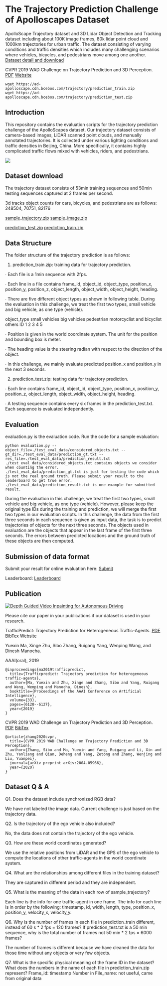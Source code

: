 # The Trajectory Prediction Challenge of Apolloscapes Dataset
ApolloScape Trajectory dataset and 3D Lidar Object Detection and Tracking dataset including about 100K image frames, 80k lidar point cloud and 1000km trajectories for urban traffic. The dataset consisting of varying conditions and traffic densities which includes many challenging scenarios where vehicles, bicycles, and pedestrians move among one another. 
[Dataset detail and download](http://apolloscape.auto/trajectory.html)

CVPR 2019 WAD Challenge on Trajectory Prediction and 3D Perception. [PDF](https://arxiv.org/pdf/2004.05966.pdf) [Website](http://wad.ai/2019/challenge.html)


```
wget https://ad-apolloscape.cdn.bcebos.com/trajectory/prediction_train.zip
wget https://ad-apolloscape.cdn.bcebos.com/trajectory/prediction_test.zip

```

## Introduction
This repository contains the evaluation scripts for the trajectory prediction challenge of the ApolloScapes dataset. Our trajectory dataset consists of camera-based images, LiDAR scanned point clouds, and manually annotated trajectories. It is collected under various lighting conditions and traffic densities in Beijing, China. More specifically, it contains highly complicated traffic flows mixed with vehicles, riders, and pedestrians.

![](../examples/trajectory-prediction.gif)

## Dataset download
The trajectory dataset consists of 53min training sequences and 50min testing sequences captured at 2 frames per second.

3d tracks object counts for cars, bicycles, and pedestrians are as follows:
248504, 70751, 82176


[sample_trajectory.zip](https://ad-apolloscape.cdn.bcebos.com/trajectory/sample_trajectory.zip")
[sample_image.zip](https://ad-apolloscape.cdn.bcebos.com/trajectory/sample_image.zip")

[prediction_test.zip](https://ad-apolloscape.cdn.bcebos.com/prediction_data%2Fprediction_test.zip)
[prediction_train.zip](https://ad-apolloscape.cdn.bcebos.com/prediction_data%2Fprediction_train.zip)

## Data Structure
The folder structure of the trajectory prediction is as follows:

1) prediction_train.zip: training data for trajectory prediction.

∙ Each file is a 1min sequence with 2fps.

∙ Each line in a file contains frame_id, object_id, object_type, position_x, position_y, position_z, object_length, object_width, object_height, heading.

∙ There are five different object types as shown in following table. During the evaluation in this challenge, we treat the first two types, small vehicle and big vehicle, as one type (vehicle).

object_type	small vehicles	big vehicles	pedestrian	motorcyclist and bicyclist	others
ID	1	2	3	4	5

∙ Position is given in the world coordinate system. The unit for the position and bounding box is meter.

∙ The heading value is the steering radian with respect to the direction of the object.

∙ In this challenge, we mainly evaluate predicted position_x and position_y in the next 3 seconds.

2) prediction_test.zip: testing data for trajectory prediction.

∙ Each line contains frame_id, object_id, object_type, position_x, position_y, position_z, object_length, object_width, object_height, heading.

∙ A testing sequence contains every six frames in the prediction_test.txt. Each sequence is evaluated independently.

## Evaluation
evaluation.py is the evaluation code. Run the code for a sample evaluation:

```
python evaluation.py --object_file=./test_eval_data/considered_objects.txt --gt_dir=./test_eval_data/prediction_gt.txt --res_file=./test_eval_data/prediction_result.txt
./test_eval_data/considered_objects.txt contains objects we consider when counting the error.
./test_eval_data/prediction_gt.txt is just for testing the code which is not the real ground truth. Please submit your result to the leaderboard to get true error.
./test_eval_data/prediction_result.txt is one example for submitted result.
```

During the evaluation in this challenge, we treat the first two types, small vehicle and big vehicle, as one type (vehicle). However, please keep the original type IDs during the training and prediction, we will merge the first two types in our evaluation scripts. In this challenge, the data from the first three seconds in each sequence is given as input data, the task is to predict trajectories of objects for the next three seconds. The objects used in evaluation are the objects that appear in the last frame of the first three seconds. The errors between predicted locations and the ground truth of these objects are then computed.

## Submission of data format
Submit your result for online evaluation here: [Submit](http://apolloscape.auto/submit.html)

Leaderboard: [Leaderboard](http://apolloscape.auto/leader_board.html)

## Publication
[![Depth Guided Video Inpainting for Autonomous Driving](https://res.cloudinary.com/marcomontalbano/image/upload/v1595308447/video_to_markdown/images/youtube--dST6NDxEMU8-c05b58ac6eb4c4700831b2b3070cd403.jpg)](https://www.youtube.com/watch?v=dST6NDxEMU8 "Depth Guided Video Inpainting for Autonomous Driving")

Please cite our paper in your publications if our dataset is used in your research.

TrafficPredict: Trajectory Prediction for Heterogeneous Traffic-Agents. [PDF](https://arxiv.org/abs/1811.02146)
[BibTex](https://ad-apolloscape.cdn.bcebos.com/TrafficPredict/trafficpredict_bibtex.txt) [Website](http://gamma.cs.unc.edu/TPredict/TrafficPredict.html)

Yuexin Ma, Xinge Zhu, Sibo Zhang, Ruigang Yang, Wenping Wang, and Dinesh Manocha.

AAAI(oral), 2019

```
@inproceedings{ma2019trafficpredict,
  title={Trafficpredict: Trajectory prediction for heterogeneous traffic-agents},
  author={Ma, Yuexin and Zhu, Xinge and Zhang, Sibo and Yang, Ruigang and Wang, Wenping and Manocha, Dinesh},
  booktitle={Proceedings of the AAAI Conference on Artificial Intelligence},
  volume={33},
  pages={6120--6127},
  year={2019}
}
```

CVPR 2019 WAD Challenge on Trajectory Prediction and 3D Perception. [PDF](https://arxiv.org/pdf/2004.05966.pdf)
[BibTex](https://scholar.googleusercontent.com/scholar.bib?q=info:FM7KYweYqXIJ:scholar.google.com/&output=citation&scisdr=CgXjlNWZEK_chmykD1s:AAGBfm0AAAAAXpihF1tMiyTTew20m4a1LnPyWo9u5cbl&scisig=AAGBfm0AAAAAXpihF_RACGUoa0RN86NWhguFI1Z2YqmE&scisf=4&ct=citation&cd=-1&hl=en)

```
@article{zhang2020cvpr,
  title={CVPR 2019 WAD Challenge on Trajectory Prediction and 3D Perception},
  author={Zhang, Sibo and Ma, Yuexin and Yang, Ruigang and Li, Xin and Zhu, Yanliang and Qian, Deheng and Yang, Zetong and Zhang, Wenjing and Liu, Yuanpei},
  journal={arXiv preprint arXiv:2004.05966},
  year={2020}
}
```

## Dataset Q & A

Q1. Does the dataset include synchronized RGB data?

We have not labeled the image data. Current challenge is just based on the trajectory data.

Q2. Is the trajectory of the ego vehicle also included?

No, the data does not contain the trajectory of the ego vehicle.

Q3. How are these world coordinates generated?

We use the relative positions from LiDAR and the GPS of the ego vehicle to compute the locations of other traffic-agents in the world coordinate system.

Q4. What are the relationships among different files in the training dataset?

They are captured in different period and they are independent.

Q5. What is the meaning of the data in each row of sample_trajectory?

Each line is the info for one traffic-agent in one frame. 
The info for each line is in order by the following:
timestamp, id, width, length, type, position_x, position_y,  velocity_x, velocity_y.

Q6. Why is the number of frames in each file in prediction_train different, instead of 60 s * 2 fps = 120 frames? If prediction_test.txt is a 50 min sequence, why is the total number of frames not 50 min * 2 fps = 6000 frames? 

The number of frames is different because we have cleaned the data for those time without any objects or very few objects.

Q7. What is the specific physical meaning of the frame ID in the dataset? What does the numbers in the name of each file in prediction_train.zip represent?
Frame_id: timestamp 
Number in File_name: not useful, came from original data

